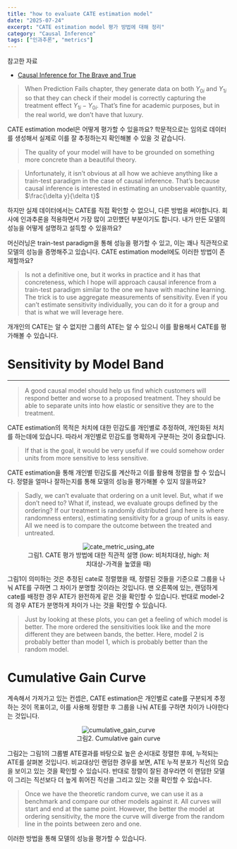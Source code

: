 ```yaml
---
title: "how to evaluate CATE estimation model"
date: "2025-07-24"
excerpt: "CATE estimation model 평가 방법에 대해 정리"
category: "Causal Inference"
tags: ["인과추론", "metrics"]
---
```


참고한 자료
- [Causal Inference for The Brave and True](https://matheusfacure.github.io/python-causality-handbook/18-Heterogeneous-Treatment-Effects-and-Personalization.html)

> When Prediction Fails chapter, they generate data on both $Y_{0i}$ and $Y_{1i}$ so that they can check if their model is correctly capturing the treatment effect $Y_{1i} - Y_{0i}$. 
> That’s fine for academic purposes, but in the real world, we don’t have that luxury.

CATE estimation model은 어떻게 평가할 수 있을까요?
학문적으로는 임의로 데이터를 생성해서 실제로 이를 잘 추정하는지 확인해볼 수 있을 것 같습니다.

> The quality of your model will have to be grounded on something more concrete than a beautiful theory. 

> Unfortunately, it isn’t obvious at all how we achieve anything like a train-test paradigm in the case of causal inference. 
> That’s because causal inference is interested in estimating an unobservable quantity, $\frac{\delta y}{\delta t}$

하지만 실제 데이터에서는 CATE를 직접 확인할 수 없으니, 다른 방법을 써야합니다.
회사에 인과추론을 적용하면서 가장 많이 고민헀던 부분이기도 합니다. 내가 만든 모델의 성능을 어떻게 설명하고 설득할 수 있을까요?

머신러닝은 train-test paradigm을 통해 성능을 평가할 수 있고, 이는 꽤나 직관적으로 모델의 성능을 증명해주고 있습니다.
CATE estimation model에도 이러한 방법이 존재할까요?

> Is not a definitive one, but it works in practice and it has that concreteness, which I hope will approach causal inference from a train-test paradigm similar to the one we have with machine learning. 
> The trick is to use aggregate measurements of sensitivity. 
> Even if you can’t estimate sensitivity individually, you can do it for a group and that is what we will leverage here.

개개인의 CATE는 알 수 없지만 그룹의 ATE는 알 수 있으니 이를 활용해서 CATE를 평가해볼 수 있습니다.


# Sensitivity by Model Band
---

> A good causal model should help us find which customers will respond better and worse to a proposed treatment. 
> They should be able to separate units into how elastic or sensitive they are to the treatment.

CATE estimation의 목적은 처치에 대한 민감도를 개인별로 추정하여, 개인화된 처치를 하는데에 있습니다.
따라서 개인별로 민감도를 명확하게 구분하는 것이 중요합니다.

> If that is the goal, it would be very useful if we could somehow order units from more sensitive to less sensitive.

CATE estimation을 통해 개인별 민감도를 계산하고 이를 활용해 정렬을 할 수 있습니다.
정렬을 얼마나 잘하는지를 통해 모델의 성능을 평가해볼 수 있지 않을까요?

> Sadly, we can’t evaluate that ordering on a unit level. 
> But, what if we don’t need to? 
> What if, instead, we evaluate groups defined by the ordering? 
> If our treatment is randomly distributed (and here is where randomness enters), estimating sensitivity for a group of units is easy. 
> All we need is to compare the outcome between the treated and untreated.

<figure style="text-align: center;">
  <img src="/post/Causal_Inference/cate_metric_using_ate.png" alt="cate_metric_using_ate" />
  <figcaption> 그림1. CATE 평가 방법에 대한 직관적 설명 (low: 비처치대상, high: 처치대상-가격을 높였을 때)</figcaption>
</figure>

그림1이 의미하는 것은 추정된 cate로 정렬했을 때, 정렬된 것들을 기준으로 그룹을 나눠 ATE를 구하면 그 차이가 분명할 것이라는 것입니다.
맨 오른쪽에 있는, 랜덤하게 cate를 배정한 경우 ATE가 완전하게 같은 것을 확인할 수 있습니다.
반대로 model-2의 경우 ATE가 분명하게 차이가 나는 것을 확인할 수 있습니다.

> Just by looking at these plots, you can get a feeling of which model is better. 
> The more ordered the sensitivities look like and the more different they are between bands, the better. 
> Here, model 2 is probably better than model 1, which is probably better than the random model.


# Cumulative Gain Curve

계속해서 가져가고 있는 컨셉은, CATE estimation은 개인별로 cate를 구분되게 추정하는 것이 목표이고, 이를 사용해 정렬한 후 그룹을 나눠 ATE를 구하면 차이가 나야한다는 것입니다.

<figure style="text-align: center;">
  <img src="/post/Causal_Inference/cumulative_gain_curve.png" alt="cumulative_gain_curve" />
  <figcaption> 그림2. Cumulative gain curve</figcaption>
</figure>

그림2는 그림1의 그룹별 ATE결과를 바탕으로 높은 순서대로 정렬한 후에, 누적되는 ATE를 살펴본 것입니다.
비교대상인 랜덤한 경우를 보면, ATE 누적 분포가 직선의 모습을 보이고 있는 것을 확인할 수 있습니다.
반대로 정렬이 잘된 경우라면 이 랜덤한 모델이 그리는 직선보다 더 높게 휘어진 직선을 그리고 있는 것을 확인할 수 있습니다.

> Once we have the theoretic random curve, we can use it as a benchmark and compare our other models against it. 
> All curves will start and end at the same point. 
> However, the better the model at ordering sensitivity, the more the curve will diverge from the random line in the points between zero and one.

이러한 방법을 통해 모델의 성능을 평가할 수 있습니다.



